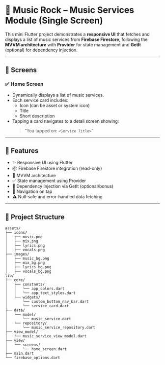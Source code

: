 # 🎵 Music Rock – Music Services Module (Single Screen)

This mini Flutter project demonstrates a **responsive UI** that fetches and displays a list of music services from **Firebase Firestore**, following the **MVVM architecture** with **Provider** for state management and **GetIt** (optional) for dependency injection.

---

## 📱 Screens

### ✅ Home Screen
- Dynamically displays a list of music services.
- Each service card includes:
  - Icon (can be asset or system icon)
  - Title
  - Short description
- Tapping a card navigates to a detail screen showing:
  > “You tapped on: `<Service Title>`”

---

## 🔧 Features

- ✨ Responsive UI using Flutter
- 📦 Firebase Firestore integration (read-only)
- 🧠 MVVM architecture
- ✅ State management using Provider
- 💉 Dependency Injection via GetIt (optional/bonus)
- 🚀 Navigation on tap
- ⚠️ Null-safe and error-handled data fetching

---

## 📂 Project Structure

```plaintext
assets/
├── icons/
│   ├── music.png
│   ├── mix.png
│   ├── lyrics.png
│   ├── vocals.png
├── images/
│   ├── music_bg.png
│   ├── mix_bg.png
│   ├── lyrics_bg.png
│   ├── vocals_bg.png
lib/
├── core/
│   ├── constants/
│   │   └── app_colors.dart
│   │   └── app_text_styles.dart
│   └── widgets/
│       └── custom_bottom_nav_bar.dart
│       └── service_card.dart
├── data/
│   └── model/
│       └── music_service.dart
│   └── repository/
│       └── music_service_repository.dart
├── view_model/
│   └── music_service_view_model.dart
├── view/
│   └── screens/
│       └── home_screen.dart
├── main.dart
└── firebase_options.dart

